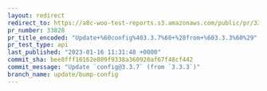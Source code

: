 ```yaml
---
layout: redirect
redirect_to: https://a8c-woo-test-reports.s3.amazonaws.com/public/pr/33828/api/index.html
pr_number: 33828
pr_title_encoded: "Update+%60config%403.3.7%60+%28from+%603.3.3%60%29"
pr_test_type: api
last_published: "2023-01-16 11:31:48 +0000"
commit_sha: bee8fff10162e809f9338a360920af67f48cf442
commit_message: "Update `config@3.3.7` (from `3.3.3`)"
branch_name: update/bump-config
---
```

